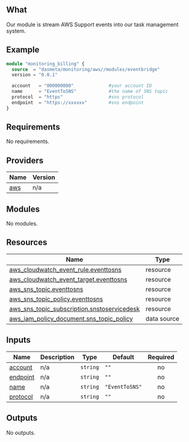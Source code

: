 ## What

Our module is stream AWS Support events into our task management system.

## Example

```terraform
module "monitoring_billing" {
  source  = "dasmeta/monitoring/aws//modules/eventbridge"
  version = "0.0.1"

  account   = "000000000"             #your account ID
  name      = "EventToSNS"            #the name of SNS topic
  protocol  = "https"                 #sns protocol
  endpoint  = "https://xxxxxx"        #sns endpoint
}
```

## Requirements

No requirements.

## Providers

| Name | Version |
|------|---------|
| <a name="provider_aws"></a> [aws](#provider\_aws) | n/a |

## Modules

No modules.

## Resources

| Name | Type |
|------|------|
| [aws_cloudwatch_event_rule.eventtosns](https://registry.terraform.io/providers/hashicorp/aws/latest/docs/resources/cloudwatch_event_rule) | resource |
| [aws_cloudwatch_event_target.eventtosns](https://registry.terraform.io/providers/hashicorp/aws/latest/docs/resources/cloudwatch_event_target) | resource |
| [aws_sns_topic.eventtosns](https://registry.terraform.io/providers/hashicorp/aws/latest/docs/resources/sns_topic) | resource |
| [aws_sns_topic_policy.eventtosns](https://registry.terraform.io/providers/hashicorp/aws/latest/docs/resources/sns_topic_policy) | resource |
| [aws_sns_topic_subscription.snstoservicedesk](https://registry.terraform.io/providers/hashicorp/aws/latest/docs/resources/sns_topic_subscription) | resource |
| [aws_iam_policy_document.sns_topic_policy](https://registry.terraform.io/providers/hashicorp/aws/latest/docs/data-sources/iam_policy_document) | data source |

## Inputs

| Name | Description | Type | Default | Required |
|------|-------------|------|---------|:--------:|
| <a name="input_account"></a> [account](#input\_account) | n/a | `string` | `""` | no |
| <a name="input_endpoint"></a> [endpoint](#input\_endpoint) | n/a | `string` | `""` | no |
| <a name="input_name"></a> [name](#input\_name) | n/a | `string` | `"EventToSNS"` | no |
| <a name="input_protocol"></a> [protocol](#input\_protocol) | n/a | `string` | `""` | no |


## Outputs



No outputs.